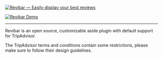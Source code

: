 [![Revibar — Easily display your best reviews](http://i.imgur.com/s8aLYtZ.png)](https://github.com/ZERO72/revibar)

[![Revibar Demo](http://i.imgur.com/R0qP9KR.png)](https://github.com/ZERO72/revibar)

***

Revibar is an open source, customizable aside plugin with default support for TripAdvisor.

The TripAdvisor terms and conditions contain some restrictions, please make sure to follow their design guidelines.
